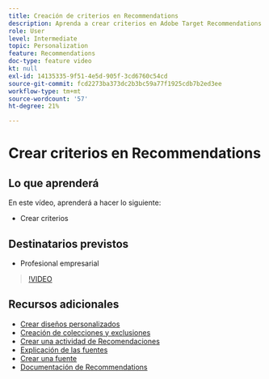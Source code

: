```yaml
---
title: Creación de criterios en Recommendations
description: Aprenda a crear criterios en Adobe Target Recommendations
role: User
level: Intermediate
topic: Personalization
feature: Recommendations
doc-type: feature video
kt: null
exl-id: 14135335-9f51-4e5d-905f-3cd6760c54cd
source-git-commit: fcd2273ba373dc2b3bc59a77f1925cdb7b2ed3ee
workflow-type: tm+mt
source-wordcount: '57'
ht-degree: 21%

---
```


# Crear criterios en Recommendations

## Lo que aprenderá

En este vídeo, aprenderá a hacer lo siguiente:

* Crear criterios

## Destinatarios previstos

* Profesional empresarial

>[!VIDEO](https://video.tv.adobe.com/v/27694?quality=12)

## Recursos adicionales

* [Crear diseños personalizados](create-custom-designs.md)
* [Creación de colecciones y exclusiones](create-collections-and-exclusions.md)
* [Crear una actividad de Recomendaciones](create-a-recommendations-activity.md)
* [Explicación de las fuentes](understanding-feeds.md)
* [Crear una fuente](create-a-feed.md)
* [Documentación de Recommendations](https://experienceleague.adobe.com/docs/target/using/recommendations/recommendations.html?lang=en)
